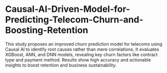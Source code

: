 # Causal-AI-Driven-Model-for-Predicting-Telecom-Churn-and-Boosting-Retention
This study proposes an improved churn prediction model for telecoms using Causal AI to identify root causes rather than mere correlations. It evaluates XGBoost, ANN, and DNN models, revealing key churn factors like contract type and payment method. Results show high accuracy and actionable insights to boost retention and business sustainability.
